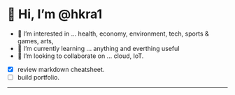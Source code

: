 # 👋 Hi, I’m @hkra1
- 👀 I’m interested in ... health, economy, environment, tech, sports & games, arts,  
- 🌱 I’m currently learning ... anything and everthing useful
- 💞️ I’m looking to collaborate on ... cloud, IoT.
- [X] review markdown cheatsheet.
- [ ] build portfolio.
[^1]: this is a foot note from me.
---



<!---
hkra1/hkra1 is a ✨ special ✨ repository because its `README.md` (this file) appears on your GitHub profile.
You can click the Preview link to take a look at your changes.
--->
